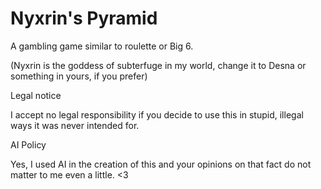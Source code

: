 # Nyxrin's Pyramid
A gambling game similar to roulette or Big 6.

(Nyxrin is the goddess of subterfuge in my world, change it to Desna or something in yours, if you prefer)

Legal notice

I accept no legal responsibility if you decide to use this in stupid, illegal ways it was never intended for.

AI Policy

Yes, I used AI in the creation of this and your opinions on that fact do not matter to me even a little. <3
